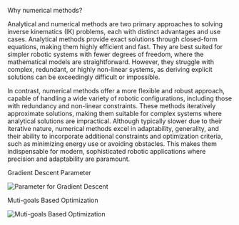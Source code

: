 Why numerical methods?

Analytical and numerical methods are two primary approaches to solving inverse kinematics (IK) problems, each with distinct advantages and use cases. Analytical methods provide exact solutions through closed-form equations, 
making them highly efficient and fast. They are best suited for simpler robotic systems with fewer degrees of freedom,
where the mathematical models are straightforward. However, they struggle with complex, redundant, or highly non-linear systems, 
as deriving explicit solutions can be exceedingly difficult or impossible.

In contrast, numerical methods offer a more flexible and robust approach, 
capable of handling a wide variety of robotic configurations, 
including those with redundancy and non-linear constraints. 
These methods iteratively approximate solutions, making them suitable for complex systems where analytical solutions are impractical.
Although typically slower due to their iterative nature, numerical methods excel in adaptability, generality, and their ability to incorporate additional constraints and optimization criteria, 
such as minimizing energy use or avoiding obstacles. This makes them indispensable for modern, sophisticated robotic applications where precision and adaptability are paramount.

Gradient Descent Parameter 

![Parameter for Gradient Descent](https://github.com/user-attachments/assets/aa20a266-c3f5-4081-91c9-fa37658f4733)

Muti-goals Based Optimization

![Muti-goals Based Optimization](https://github.com/user-attachments/assets/5136a2fc-a27e-477b-b181-089ae7e1b060)
